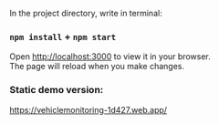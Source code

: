 In the project directory, write in terminal:
### `npm install` + `npm start`

Open [http://localhost:3000](http://localhost:3000) to view it in your browser. <br>
The page will reload when you make changes.

### Static demo version:
https://vehiclemonitoring-1d427.web.app/
